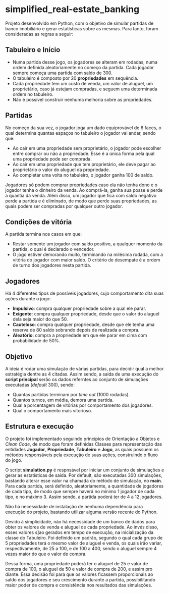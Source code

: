 # simplified_real-estate_banking

Projeto desenvolvido em Python, com o objetivo de simular partidas de banco imobiliário e gerar estatísticas sobre as mesmas. Para tanto, foram consideradas as regras a seguir:

## Tabuleiro e Início
- Numa partida desse jogo, os jogadores se alteram em rodadas, numa ordem definida aleatoriamente no começo da partida. Cada jogador sempre começa uma partida com saldo de 300.
- O tabuleiro é composto por 20 **propriedades** em sequência.
- Cada propriedade tem um custo de venda, um valor de aluguel, um proprietário, caso já estejam compradas, e seguem uma determinada ordem no tabuleiro.
- Não é possível construir nenhuma melhoria sobre as propriedades.

## Partidas

No começo da sua vez, o jogador joga um dado equiprovável de 6 faces, o qual determina quantas espaços no tabuleiro o jogador vai andar, sendo que:

- Ao cair em uma propriedade sem proprietário, o jogador pode escolher entre comprar ou não a propriedade. Esse é a única forma pela qual uma propriedade pode ser comprada.
- Ao cair em uma propriedade que tem proprietário, ele deve pagar ao proprietário o valor do aluguel da propriedade.
- Ao completar uma volta no tabuleiro, o jogador ganha 100 de saldo.

Jogadores só podem comprar propriedades caso ela não tenha dono e o jogador tenha o dinheiro da venda. Ao comprá-la, ganha sua posse e perde a quantia da venda. Além disso, um jogador que fica com saldo negativo perde a partida e é eliminado, de modo que perde suas propriedades, as quais podem ser compradas por qualquer outro jogador.

## Condições de vitória

A partida termina nos casos em que:

- Restar somente um jogador com saldo positivo, a qualquer momento da partida, o qual é declarado o vencedor.
- O jogo estiver demorando muito, terminando  na milésima rodada, com a vitória do jogador com maior saldo. O critério de desempate é a ordem de turno dos jogadores nesta partida.

## Jogadores

Há 4 diferentes tipos de possíveis jogadores, cujo comportamento dita suas ações durante o jogo:

- **Impulsivo**: compra qualquer propriedade sobre a qual ele parar.
- **Exigente**: compra qualquer propriedade, desde que o valor do aluguel dela seja maior do que 50.
- **Cauteloso**: compra qualquer propriedade, desde que ele tenha uma reserva de 80 saldo sobrando depois de realizada a compra.
- **Aleatório**: compra a propriedade em que ele parar em cima com probabilidade de 50%.

## Objetivo

A ideia é rodar uma simulação de várias partidas, para decidir qual a melhor estratégia dentre as 4 citadas. Assim sendo, a saida de uma execução do **script principal** serão os dados referntes ao conjunto de simulações executadas (*default* 300), sendo:

- Quantas partidas terminam por *time out* (1000 rodadas).
- Quantos turnos, em média, demora uma partida.
- Qual a porcentagem de vitórias por comportamento dos jogadores.
- Qual o comportamento mais vitorioso.

## Estrutura e execução

O projeto foi implementado seguindo princípios de Orientação a Objetos e *Clean Code*, de modo que foram definidas Classes para representação das entidades **Jogador**, **Propriedade**, **Tabuleiro** e **Jogo**, as quais possuem os métodos responsáveis pela execução de suas ações, construindo o fluxo do jogo.

O script **simulation.py** é respnsável por iniciar um conjunto de simulações e gerar as estatísticas de saída. Por default, são executadas 300 simulações, bastando alterar esse valor na chamada do método de simulação, no __main__. Para cada partida, será definido, aleatoriamente, a quantidade de jogadores de cada tipo, de modo que sempre haverá no mínimo 1 jogador de cada tipo, e no máximo 3. Assim sendo, a partida poderá ter de 4 a 12 jogadores.

Não há necessidade de instalação de nenhuma dependência para execução do projeto, bastando utilizar alguma versão recente do Python.

Devido à simplicidade, não há necessidade de um banco de dados para obter os valores de venda e aluguel de cada propriedade. Ao invés disso, esses valores s]ao gerados em tempo de execução, na inicialização da classe do Tabuleiro. Foi definido um padrão, segundo o qual cada grupo de 5 propriedades terá o mesmo valor de aluguel e venda, os quais irão variar, respectivamente, de 25 a 100, e de 100 a 400, sendo o aluguel sempre 4 vezes maior do que o valor de compra. 

Dessa forma, uma propriedade poderá ter o aluguel de 25 e valor de compra de 100, o aluguel de 50 e valor de compra de 200, e assim pro diante. Essa decisão foi para que os valores ficassem proporcionais ao saldo dos jogadores e seu crescimento durante a partida, possibilitando maior poder de compra e consistência nos resultados das simulações.
